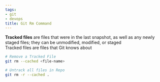 ```yaml
---
tags:
- git
- devops
title: Git Rm Command
---
```


**Tracked files** are files that were in the last snapshot, as well as any newly staged files; they can be unmodified, modified, or staged  
Tracked files are files that Git knows about

````bash
# Remove a Tracked File
git rm --cached <file-name> 

# Untrack all files in Repo
git rm -r --cached .
````
